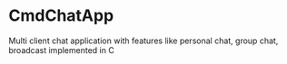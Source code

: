 # CmdChatApp
Multi client chat application with features like personal chat, group chat, broadcast implemented in C

